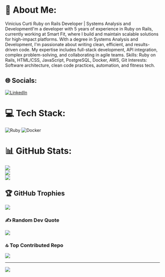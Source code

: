 # 💫 About Me:
Vinicius Curti
Ruby on Rails Developer | Systems Analysis and DevelopmentI'm a developer with 5 years of experience in Ruby on Rails, currently working at Smart Fit, where I build and maintain scalable solutions for high-impact platforms. With a degree in Systems Analysis and Development, I'm passionate about writing clean, efficient, and results-driven code. My expertise includes full-stack development, API integration, complex problem-solving, and collaborating in agile teams. Skills: Ruby on Rails, HTML/CSS, JavaScript, PostgreSQL, Docker, AWS, Git
 Interests: Software architecture, clean code practices, automation, and fitness tech.
## 🌐 Socials:
[![LinkedIn](https://img.shields.io/badge/LinkedIn-%230077B5.svg?logo=linkedin&logoColor=white)](https://linkedin.com/in/https://www.linkedin.com/in/viniciuscurti/) 

# 💻 Tech Stack:
![Ruby](https://img.shields.io/badge/ruby-%23CC342D.svg?style=for-the-badge&logo=ruby&logoColor=white) ![Docker](https://img.shields.io/badge/docker-%230db7ed.svg?style=for-the-badge&logo=docker&logoColor=white)
# 📊 GitHub Stats:
![](https://github-readme-stats.vercel.app/api?username=viniciuscurti&theme=vue-dark&hide_border=false&include_all_commits=true&count_private=true)<br/>
![](https://nirzak-streak-stats.vercel.app/?user=viniciuscurti&theme=vue-dark&hide_border=false)<br/>
![](https://github-readme-stats.vercel.app/api/top-langs/?username=viniciuscurti&theme=vue-dark&hide_border=false&include_all_commits=true&count_private=true&layout=compact)

## 🏆 GitHub Trophies
![](https://github-profile-trophy.vercel.app/?username=viniciuscurti&theme=radical&no-frame=false&no-bg=true&margin-w=4)

### ✍️ Random Dev Quote
![](https://quotes-github-readme.vercel.app/api?type=horizontal&theme=radical)

### 🔝 Top Contributed Repo
![](https://github-contributor-stats.vercel.app/api?username=viniciuscurti&limit=5&theme=dark&combine_all_yearly_contributions=true)

---
[![](https://visitcount.itsvg.in/api?id=viniciuscurti&icon=0&color=0)](https://visitcount.itsvg.in)

<!-- Proudly created with GPRM ( https://gprm.itsvg.in ) -->
